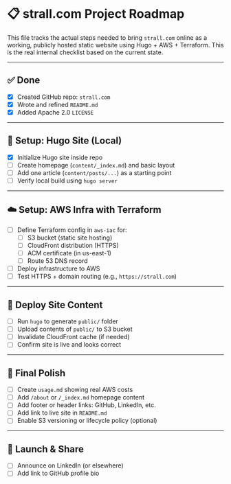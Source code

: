 # 📋 strall.com Project Roadmap

This file tracks the actual steps needed to bring `strall.com` online as a working, publicly hosted static website using Hugo + AWS + Terraform. This is the real internal checklist based on the current state.

---

## ✅ Done

- [x] Created GitHub repo: `strall.com`
- [x] Wrote and refined `README.md`
- [x] Added Apache 2.0 `LICENSE`

---

## 🧱 Setup: Hugo Site (Local)

- [x] Initialize Hugo site inside repo
- [ ] Create homepage (`content/_index.md`) and basic layout
- [ ] Add one article (`content/posts/...`) as a starting point
- [ ] Verify local build using `hugo server`

---

## ☁️ Setup: AWS Infra with Terraform

- [ ] Define Terraform config in `aws-iac` for:
  - [ ] S3 bucket (static site hosting)
  - [ ] CloudFront distribution (HTTPS)
  - [ ] ACM certificate (in us-east-1)
  - [ ] Route 53 DNS record
- [ ] Deploy infrastructure to AWS
- [ ] Test HTTPS + domain routing (e.g., `https://strall.com`)

---

## 🚀 Deploy Site Content

- [ ] Run `hugo` to generate `public/` folder
- [ ] Upload contents of `public/` to S3 bucket
- [ ] Invalidate CloudFront cache (if needed)
- [ ] Confirm site is live and looks correct

---

## 📝 Final Polish

- [ ] Create `usage.md` showing real AWS costs
- [ ] Add `/about` or `/_index.md` homepage content
- [ ] Add footer or header links: GitHub, LinkedIn, etc.
- [ ] Add link to live site in `README.md`
- [ ] Enable S3 versioning or lifecycle policy (optional)

---

## 📣 Launch & Share

- [ ] Announce on LinkedIn (or elsewhere)
- [ ] Add link to GitHub profile bio
